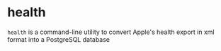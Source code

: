 # health

`health` is a command-line utility to convert Apple's
health export in xml format into a PostgreSQL database